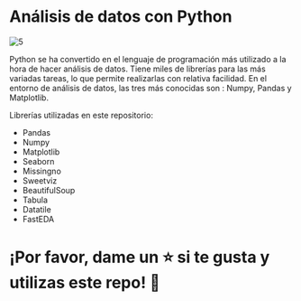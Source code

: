 # Análisis de datos con Python

![5](https://user-images.githubusercontent.com/86261762/209863473-89108b92-ca1a-4ad2-92b5-25703119aa10.png)


Python se ha convertido en el lenguaje de programación más utilizado a la hora de hacer análisis de datos. Tiene miles de librerías para las más variadas tareas, lo que permite realizarlas con relativa facilidad. En el entorno de análisis de datos, las tres más conocidas son : Numpy, Pandas y Matplotlib.


Librerías utilizadas en este repositorio: 

- Pandas
- Numpy
- Matplotlib
- Seaborn
- Missingno
- Sweetviz
- BeautifulSoup
- Tabula
- Datatile
- FastEDA

# ¡Por favor, dame un ⭐️ si te gusta y utilizas este repo! 👏
